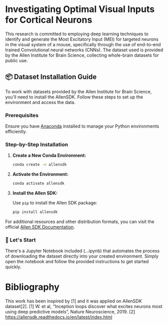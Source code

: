 # Investigating Optimal Visual Inputs for Cortical Neurons

This research is committed to employing deep learning techniques to identify and generate the Most Excitatory Input (MEI) for targeted neurons in the visual system of a mouse, specifically through the use of end-to-end trained Convolutional neural networks (CNNs). The dataset used is provided by the Allen Institute for Brain Science, collecting whole-brain datasets for public use.

## 📦 Dataset Installation Guide

To work with datasets provided by the Allen Institute for Brain Science, you'll need to install the AllenSDK. Follow these steps to set up the environment and access the data.

### Prerequisites
Ensure you have [Anaconda](https://www.anaconda.com/products/distribution) installed to manage your Python environments efficiently.

### Step-by-Step Installation

1. **Create a New Conda Environment:**
   
   ```bash
   conda create -n allensdk
   ```
2. **Activate the Environment:**
   
   ```bash
   conda activate allensdk
   ```
3. **Install the Allen SDK:**
   
   Use `pip` to install the Allen SDK package:
   ```bash
   pip install allensdk
   ```
For additional resources and other distribution formats, you can visit the official [Allen SDK Documentation](https://allensdk.readthedocs.io/en/latest/).

### 🚀 Let's Start

There's a Jupyter Notebook included (...ipynb) that automates the process of downloading the dataset directly into your created environment. Simply open the notebook and follow the provided instructions to get started quickly.






# Bibliography
This work has been inspired by [1] and it was applied on AllenSDK dataset[2].
[1] W. et al, “Inception loops discover what excites neurons most using deep predictive models”, Nature Neuroscience, 2019.
[2] https://allensdk.readthedocs.io/en/latest/index.html
